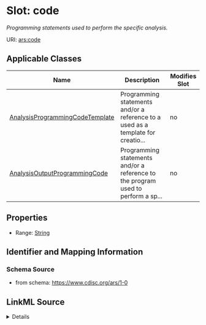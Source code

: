 # Slot: code


_Programming statements used to perform the specific analysis._



URI: [ars:code](https://www.cdisc.org/ars/1-0/code)



<!-- no inheritance hierarchy -->




## Applicable Classes

| Name | Description | Modifies Slot |
| --- | --- | --- |
[AnalysisProgrammingCodeTemplate](AnalysisProgrammingCodeTemplate.md) | Programming statements and/or a reference to a used as a template for creatio... |  no  |
[AnalysisOutputProgrammingCode](AnalysisOutputProgrammingCode.md) | Programming statements and/or a reference to the program used to perform a sp... |  no  |







## Properties

* Range: [String](String.md)





## Identifier and Mapping Information







### Schema Source


* from schema: https://www.cdisc.org/ars/1-0




## LinkML Source

<details>
```yaml
name: code
description: Programming statements used to perform the specific analysis.
from_schema: https://www.cdisc.org/ars/1-0
rank: 1000
alias: code
domain_of:
- AnalysisProgrammingCodeTemplate
- AnalysisOutputProgrammingCode
range: string

```
</details>